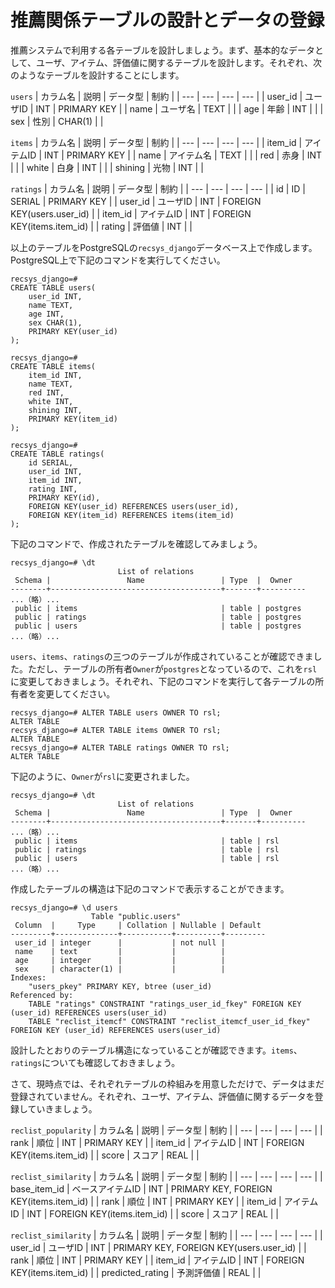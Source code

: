 # 推薦関係テーブルの設計とデータの登録

推薦システムで利用する各テーブルを設計しましょう。まず、基本的なデータとして、ユーザ、アイテム、評価値に関するテーブルを設計します。それぞれ、次のようなテーブルを設計することにします。

`users`
| カラム名 | 説明 | データ型 | 制約 |
| --- | --- | --- | --- |
| user_id | ユーザID | INT	| PRIMARY KEY |
| name | ユーザ名 | TEXT	|  |
| age | 年齢 | INT | |
| sex | 性別 | CHAR(1) | |

`items`
| カラム名 | 説明 | データ型 | 制約 |
| --- | --- | --- | --- |
| item_id | アイテムID | INT	| PRIMARY KEY |
| name | アイテム名 | TEXT	|  |
| red | 赤身 | INT | |
| white | 白身 | INT | |
| shining | 光物 | INT | |

`ratings`
| カラム名 | 説明 | データ型 | 制約 |
| --- | --- | --- | --- |
| id | ID | SERIAL | PRIMARY KEY |
| user_id | ユーザID | INT	| FOREIGN KEY(users.user_id) |
| item_id | アイテムID | INT	| FOREIGN KEY(items.item_id) |
| rating | 評価値 | INT |  |

以上のテーブルをPostgreSQLの`recsys_django`データベース上で作成します。PostgreSQL上で下記のコマンドを実行してください。

```pgsql
recsys_django=#
CREATE TABLE users(
    user_id INT,
    name TEXT,
    age INT,
    sex CHAR(1),
    PRIMARY KEY(user_id)
);

recsys_django=#
CREATE TABLE items(
    item_id INT,
    name TEXT,
    red INT,
    white INT,
    shining INT,
    PRIMARY KEY(item_id)
);

recsys_django=#
CREATE TABLE ratings(
    id SERIAL,
    user_id INT,
    item_id INT,
    rating INT,
    PRIMARY KEY(id),
    FOREIGN KEY(user_id) REFERENCES users(user_id),
    FOREIGN KEY(item_id) REFERENCES items(item_id)
);
```

下記のコマンドで、作成されたテーブルを確認してみましょう。
```pgsql
recsys_django=# \dt
                        List of relations
 Schema |                 Name                 | Type  |  Owner   
--------+--------------------------------------+-------+----------
...（略）...
 public | items                                | table | postgres
 public | ratings                              | table | postgres
 public | users                                | table | postgres
...（略）...
```

`users`、`items`、`ratings`の三つのテーブルが作成されていることが確認できました。ただし、テーブルの所有者`Owner`が`postgres`となっているので、これを`rsl`に変更しておきましょう。それぞれ、下記のコマンドを実行して各テーブルの所有者を変更してください。

```pgsql
recsys_django=# ALTER TABLE users OWNER TO rsl;
ALTER TABLE
recsys_django=# ALTER TABLE items OWNER TO rsl;
ALTER TABLE
recsys_django=# ALTER TABLE ratings OWNER TO rsl;
ALTER TABLE
```

下記のように、`Owner`が`rsl`に変更されました。

```pgsql
recsys_django=# \dt
                        List of relations
 Schema |                 Name                 | Type  |  Owner   
--------+--------------------------------------+-------+----------
...（略）...
 public | items                                | table | rsl
 public | ratings                              | table | rsl
 public | users                                | table | rsl
...（略）...
```

作成したテーブルの構造は下記のコマンドで表示することができます。

```pgsql
recsys_django=# \d users
                  Table "public.users"
 Column  |     Type     | Collation | Nullable | Default 
---------+--------------+-----------+----------+---------
 user_id | integer      |           | not null | 
 name    | text         |           |          | 
 age     | integer      |           |          | 
 sex     | character(1) |           |          | 
Indexes:
    "users_pkey" PRIMARY KEY, btree (user_id)
Referenced by:
    TABLE "ratings" CONSTRAINT "ratings_user_id_fkey" FOREIGN KEY (user_id) REFERENCES users(user_id)
    TABLE "reclist_itemcf" CONSTRAINT "reclist_itemcf_user_id_fkey" FOREIGN KEY (user_id) REFERENCES users(user_id)
```

設計したとおりのテーブル構造になっていることが確認できます。`items`、`ratings`についても確認しておきましょう。

さて、現時点では、それぞれテーブルの枠組みを用意しただけで、データはまだ登録されていません。それぞれ、ユーザ、アイテム、評価値に関するデータを登録していきましょう。







`reclist_popularity`
| カラム名 | 説明 | データ型 | 制約 |
| --- | --- | --- | --- |
| rank | 順位 | INT	| PRIMARY KEY |
| item_id | アイテムID | INT	| FOREIGN KEY(items.item_id) |
| score | スコア | REAL |  |

`reclist_similarity`
| カラム名 | 説明 | データ型 | 制約 |
| --- | --- | --- | --- |
| base_item_id | ベースアイテムID | INT	| PRIMARY KEY, FOREIGN KEY(items.item_id) |
| rank | 順位 | INT	| PRIMARY KEY |
| item_id | アイテムID | INT	| FOREIGN KEY(items.item_id) |
| score | スコア | REAL |  |

`reclist_similarity`
| カラム名 | 説明 | データ型 | 制約 |
| --- | --- | --- | --- |
| user_id | ユーザID | INT	| PRIMARY KEY, FOREIGN KEY(users.user_id) |
| rank | 順位 | INT	| PRIMARY KEY |
| item_id | アイテムID | INT	| FOREIGN KEY(items.item_id) |
| predicted_rating | 予測評価値 | REAL |  |
